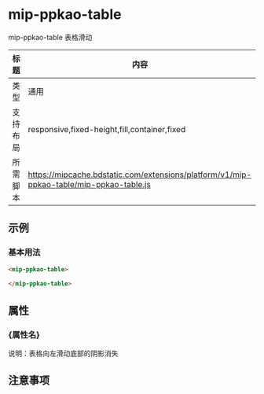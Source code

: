 # mip-ppkao-table

mip-ppkao-table 表格滑动

标题|内容
----|----
类型|通用
支持布局|responsive,fixed-height,fill,container,fixed
所需脚本|https://mipcache.bdstatic.com/extensions/platform/v1/mip-ppkao-table/mip-ppkao-table.js

## 示例

### 基本用法
```html
<mip-ppkao-table>
    
</mip-ppkao-table>
```

## 属性

### {属性名}

说明：表格向左滑动底部的阴影消失


## 注意事项

